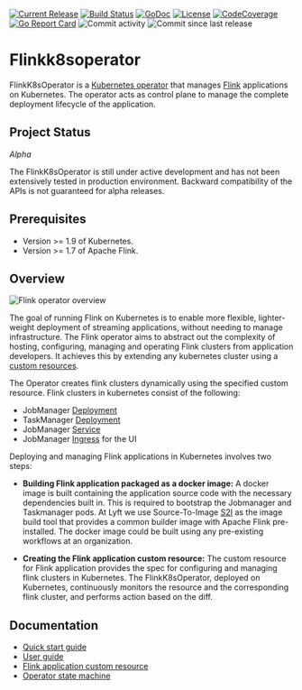 [![Current Release](https://img.shields.io/github/release/lyft/flinkk8soperator.svg)](https://github.com/lyft/flinkk8soperator/releases/latest)
[![Build Status](https://travis-ci.org/lyft/flinkk8soperator.svg?branch=master)](https://travis-ci.org/lyft/flinkk8soperator)
[![GoDoc](https://godoc.org/github.com/lyft/flinkk8soperator?status.svg)](https://godoc.org/github.com/lyft/flinkk8soperator)
[![License](https://img.shields.io/badge/LICENSE-Apache2.0-ff69b4.svg)](http://www.apache.org/licenses/LICENSE-2.0.html)
[![CodeCoverage](https://img.shields.io/codecov/c/github/lyft/flinkk8soperator.svg)](https://codecov.io/gh/lyft/flinkk8soperator)
[![Go Report Card](https://goreportcard.com/badge/github.com/lyft/flinkk8soperator)](https://goreportcard.com/report/github.com/lyft/flinkk8soperator)
![Commit activity](https://img.shields.io/github/commit-activity/w/lyft/flinkk8soperator.svg?style=plastic)
![Commit since last release](https://img.shields.io/github/commits-since/lyft/flinkk8soperator/latest.svg?style=plastic)


# Flinkk8soperator
FlinkK8sOperator is a [Kubernetes operator](https://coreos.com/operators/) that manages [Flink](https://flink.apache.org/) applications on Kubernetes. The operator acts as control plane to manage the complete deployment lifecycle of the application.


## Project Status

*Alpha*

The FlinkK8sOperator is still under active development and has not been extensively tested in production environment. Backward compatibility of the APIs is not guaranteed for alpha releases.

## Prerequisites
* Version >= 1.9 of Kubernetes.
* Version >= 1.7 of Apache Flink.

## Overview

![Flink operator overview](docs/flink-operator-overview.svg)

The goal of running Flink on Kubernetes is to enable more flexible, lighter-weight deployment of streaming applications, without needing to manage infrastructure. The Flink operator aims to abstract out the complexity of hosting, configuring, managing and operating Flink clusters from application developers. It achieves this by extending any kubernetes cluster using a [custom resources](https://kubernetes.io/docs/concepts/extend-kubernetes/api-extension/custom-resources).

The Operator creates flink clusters dynamically using the specified custom resource. Flink clusters in kubernetes consist of the following:
* JobManager [Deployment](https://kubernetes.io/docs/concepts/workloads/controllers/deployment/)
* TaskManager [Deployment](https://kubernetes.io/docs/concepts/workloads/controllers/deployment/)
* JobManager [Service](https://kubernetes.io/docs/concepts/services-networking/service/)
* JobManager [Ingress](https://kubernetes.io/docs/concepts/services-networking/ingress/) for the UI

Deploying and managing Flink applications in Kubernetes involves two steps:

* **Building Flink application packaged as a docker image:** A docker image is built containing the application source code with the necessary dependencies built in. This is required to bootstrap the Jobmanager and Taskmanager pods. At Lyft we use Source-To-Image [S2I](https://docs.openshift.com/container-platform/3.11/architecture/core_concepts/builds_and_image_streams.html#source-build) as the image build tool that provides a common builder image with Apache Flink pre-installed. The docker image could be built using any pre-existing workflows at an organization.

* **Creating the Flink application custom resource:** The custom resource for Flink application provides the spec for configuring and managing flink clusters in Kubernetes. The FlinkK8sOperator, deployed on Kubernetes, continuously monitors the resource and the corresponding flink cluster, and performs action based on the diff.

## Documentation

* [Quick start guide](/docs/quick-start-guide.md)
* [User guide](/docs/user_guide.md)
* [Flink application custom resource](/docs/crd.md)
* [Operator state machine](/docs/state_machine.md)
